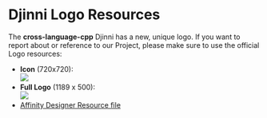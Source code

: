 # Djinni Logo Resources

The **cross-language-cpp** Djinni has a new, unique logo. If you want to report about or reference to our Project, please make sure to use the official Logo resources:

- **Icon** (720x720):<br>
    <img src="/assets/resources/djinni_icon.png" style="max-height:100px">
- **Full Logo** (1189 x 500):<br>
    <img src="/assets/resources/djinni_logo.png" style="max-height:140px">
- [Affinity Designer Resource file](assets/resources/djinni_icon.afdesign)
